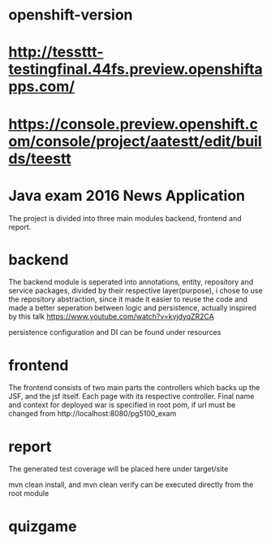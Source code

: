 openshift-version
====================

# http://tessttt-testingfinal.44fs.preview.openshiftapps.com/
# https://console.preview.openshift.com/console/project/aatestt/edit/builds/teestt

# Java exam 2016 News Application

The project is divided into three main modules
backend, frontend and report.

# backend
The backend module is seperated into annotations, entity, repository and service packages, divided
by their respective layer(purpose), i chose to use the repository abstraction, since it made
it easier to reuse the code and made a better seperation between logic and persistence, actually
inspired by this talk https://www.youtube.com/watch?v=kvjdyqZR2CA

persistence configuration and DI can be found under resources

# frontend
The frontend consists of two main parts the controllers which backs up the JSF, and the jsf
itself. Each page with its respective controller.
Final name and context for deployed war is specified in root pom, if url must be changed from
http://localhost:8080/pg5100_exam

# report
The generated test coverage will be placed here under target/site


mvn clean install, and mvn clean verify can be
executed directly from the root module



# quizgame

